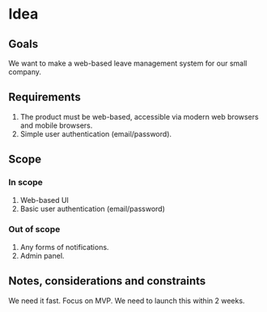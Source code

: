 # Idea

## Goals

We want to make a web-based leave management system for our small company.

## Requirements

1. The product must be web-based, accessible via modern web browsers and mobile browsers.
2. Simple user authentication (email/password).


## Scope

### In scope

1. Web-based UI
2. Basic user authentication (email/password)

### Out of scope

1. Any forms of notifications.
2. Admin panel.

## Notes, considerations and constraints

We need it fast. Focus on MVP. We need to launch this within 2 weeks.
